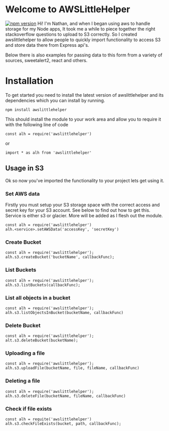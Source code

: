 # Welcome to AWSLittleHelper
[![npm version](https://badge.fury.io/js/awslittlehelper.svg)](https://badge.fury.io/js/awslittlehelper)
Hi! I'm Nathan, and when I began using aws to handle storage for my Node apps, It took me a while to piece together the right stackoverflow questions to upload to S3 correctly. So I created awslittlehelper to allow people to quickly import functionality to access S3 and store data there from Express api's.

Below there is also examples for passing data to this form from a variety of sources, sweetalert2, react and others.


# Installation

To get started you need to install the latest version of awslittlehelper and its dependencies which you can install by running.

    npm install awslittlehelper
This should install the module to your work area and allow you to require it with the following line of code

    const alh = require('awslittlehelper')
 or
 

    import * as alh from 'awslittlehelper'

## Usage in S3
 
Ok so now you've imported the functionality to your project lets get using it.
### Set AWS data
Firstly you must setup your S3 storage space with the correct access and secret key for your S3 account. See below to find out how to get this. Service is either s3 or glacier. More will be added as I flesh out the module.

    const alh = require('awslittlehelper')
    alh.<service>.setAWSData('accessKey', 'secretKey')

### Create Bucket
    const alh = require('awslittlehelper');
    alh.s3.createBucket('bucketName', callbackFunc);
    
### List Buckets
    const alh = require('awslittlehelper');
    alh.s3.listBuckets(callbackFunc);

### List all objects in a bucket
    const alh = require('awslittlehelper');
    alh.s3.listObjectsInBucket(bucketName, callbackFunc)

### Delete Bucket
    const alh = require('awslittlehelper');
    alt.s3.deleteBucket(bucketName);

### Uploading a file
    const alh = require('awslittlehelper');
    alh.s3.uploadFile(bucketName, file, fileName, callbackFunc)
 
### Deleting a file
    const alh = require('awslittlehelper');
    alh.s3.deleteFile(bucketName, fileName, callbackFunc)
    
### Check if file exists
    const alh = requite('awslittlehelper')
    alh.s3.checkFileExists(bucket, path, callbackFunc);
